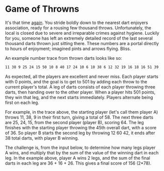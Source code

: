 # Game of Throwns

It's that time [again](./challenge33.md). You stride boldly down to the nearest dart enjoyers association, ready for a rousing few thousand throws. Unfortunately, the local is closed due to severe and irreparable crimes against hygiene. Luckily for you, someone has left an extremely detailed record of the last several thousand darts thrown just sitting there. These numbers are a portal directly to hours of enjoyment; imagined pints and arrows flying. Bliss.

An example number trace from thrown darts looks like so:

```txt
11 38 9 25 24 15 50 10 8 40 17 24 10 6 10 38 6 12 32 19 16 18 16 51 39 34 24 4 54 9 6 32 51 11 1 30 3 12 40 32 9 14 2 3 36 12 60 42 33 1 6 45 36 5 21 57 4 51 30 11 7 36 20 24 14 28 54 17 18 12 18 36 10 38 16 18 7 27 12 34 40 9 16 25 22 15 15 20 8 12 13 16 4 57 39 11 13 40 5 33 36 36 1 54 45 19 3 18 30 57 5 3 8 9 40 3 40 9 17 60 26
```

As expected, all the players are excellent and never miss. Each player starts with 0 points, and the goal is to get to 501 by adding each throw to the current player's total. A leg of darts consists of each player throwing three darts, then handing over to the other player. When a player hits 501 points, they win that leg, and the next starts immediately. Players alternate being first on each leg.

For example, in the trace above, the starting player (let's call them player A) throws 11, 38, 9 in their first turn, giving a total of 58. The next three darts are 25, 24, 15, from the second player (player B), scoring 64. The leg finishes with the starting player throwing the 45th overall dart, with a score of 36. So player B starts the second leg by throwing 12 60 42, it ends after 38 total darts, with player B winning.

The challenge is, from the input below, to determine how many legs player A wins, and multiply that by the sum of the value of the winning dart in each leg. In the example above, player A wins 2 legs, and the sum of the final darts in each leg are 36 + 16 + 26. This gives a final score of 156 (2*78).

